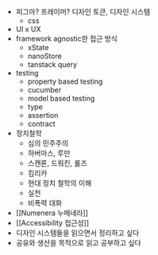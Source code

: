 - 피그마? 프레이머? 디자인 토큰, 디자인 시스템
	- css
- UI x UX
- framework agnostic한 접근 방식
	- xState
	- nanoStore
	- tanstack query
- testing
	- property based testing
	- cucumber
	- model based testing
	- type
	- assertion
	- contract
- 정치철학
	- 심의 민주주의
	- 하버마스, 루만
	- 스캔론, 드워킨, 롤즈
	- 킴리카
	- 현대 정치 철학의 이해
	- 실천
	- 비폭력 대화
- [[Numenera 누메네라]]
- [[Accessibility 접근성]]
- 디자인 시스템들을 읽으면서 정리하고 싶다
- 공유와 생산을 목적으로 읽고 공부하고 싶다